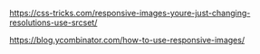https://css-tricks.com/responsive-images-youre-just-changing-resolutions-use-srcset/

https://blog.ycombinator.com/how-to-use-responsive-images/
